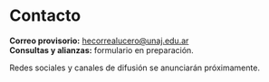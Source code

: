 # Contacto

**Correo provisorio:** hecorrealucero@unaj.edu.ar  
**Consultas y alianzas:** formulario en preparación.  

Redes sociales y canales de difusión se anunciarán próximamente.  
